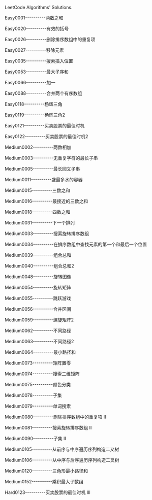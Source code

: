 LeetCode Algorithms' Solutions.

Easy0001----------两数之和

Easy0020----------有效的括号

Easy0026----------删除排序数组中的重复项

Easy0027----------移除元素

Easy0035----------搜索插入位置

Easy0053----------最大子序和

Easy0066----------加一

Easy0088----------合并两个有序数组

Easy0118----------杨辉三角

Easy0119----------杨辉三角2

Easy0121----------买卖股票的最佳时机

Easy0122----------买卖股票的最佳时机2

Medium0002----------两数相加

Medium0003----------无重复字符的最长子串

Medium0005----------最长回文子串

Medium0011----------盛最多水的容器

Medium0015----------三数之和

Medium0016----------最接近的三数之和

Medium0018----------四数之和

Medium0031----------下一个排列

Medium0033----------搜索旋转排序数组

Medium0034----------在排序数组中查找元素的第一个和最后一个位置

Medium0039----------组合总和

Medium0040----------组合总和2

Medium0048----------旋转图像

Medium0054----------旋转矩阵

Medium0055----------跳跃游戏

Medium0056----------合并区间

Medium0059----------螺旋矩阵2

Medium0062----------不同路径

Medium0063----------不同路径2

Medium0064----------最小路径和

Medium0073----------矩阵置零

Medium0074----------搜索二维矩阵

Medium0075----------颜色分类

Medium0078----------子集

Medium0079----------单词搜索

Medium0080----------删除排序数组中的重复项 II

Medium0081----------搜索旋转排序数组 II

Medium0090----------子集 II

Medium0105----------从前序与中序遍历序列构造二叉树

Medium0106----------从中序与后序遍历序列构造二叉树

Medium0120----------三角形最小路径和

Medium0152----------乘积最大子数组

Hard0123----------买卖股票的最佳时机 III
